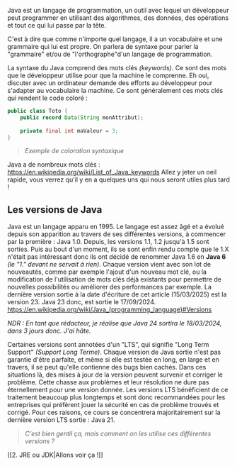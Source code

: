 Java est un langage de programmation, un outil avec lequel un développeur peut programmer en utilisant des algorithmes, des données, des opérations et tout ce qui lui passe par la tête.

C'est à dire que comme n'importe quel langage, il a un vocabulaire et une grammaire qui lui est propre. On parlera de syntaxe pour parler la "grammaire" et/ou de "l'orthographe"d'un langage de programmation.

La syntaxe du Java comprend des mots clés *(keywords)*. Ce sont des mots que le développeur utilise pour que la machine le comprenne. Eh oui, discuter avec un ordinateur demande des efforts au développeur pour s'adapter au vocabulaire la machine.
Ce sont généralement ces mots clés qui rendent le code coloré :

```java 
public class Toto {
	public record Data(String monAttribut);
	
	private final int maValeur = 3;
}
```
> *Exemple de coloration syntaxique*

Java a de nombreux mots clés : https://en.wikipedia.org/wiki/List_of_Java_keywords
Allez y jeter un oeil rapide, vous verrez qu'il y en a quelques uns qui nous seront utiles plus tard !

## Les versions de Java

Java est un langage apparu en 1995. Le langage est assez âgé et a évolué depuis son apparition au travers de ses différentes versions, à commencer par la première : Java 1.0.
Depuis, les versions 1.1, 1.2 jusqu'à 1.5 sont sorties. Puis au bout d'un moment, ils se sont enfin rendu compte que le 1.X n'était pas intéressant donc ils ont décidé de renommer Java 1.6 en **Java 6** *(le "1." devant ne servait à rien)*. 
Chaque version vient avec son lot de nouveautés, comme par exemple l'ajout d'un nouveau mot clé, ou la modification de l'utilisation de mots clés déjà existants pour permettre de nouvelles possibilités ou améliorer des performances par exemple. 
La dernière version sortie à la date d'écriture de cet article (15/03/2025) est la version 23. Java 23 donc, est sortie le 17/09/2024. 
https://en.wikipedia.org/wiki/Java_(programming_language)#Versions

*NDR : En tant que rédacteur, je réalise que Java 24 sortira le 18/03/2024, dans 3 jours donc. J'ai hâte.*

Certaines versions sont annotées d'un "LTS", qui signifie "Long Term Support" *(Support Long Terme)*. Chaque version de Java sortie n'est pas garantie d'être parfaite, et même si elle est testée en long, en large et en travers, il se peut qu'elle contienne des bugs bien cachés. Dans ces situations là, des mises à jour de la version peuvent survenir et corriger le problème. Cette chasse aux problèmes et leur résolution ne dure pas éternellement pour une version donnée. Les versions LTS bénéficient de ce traitement beaucoup plus longtemps et sont donc recommandées pour les entreprises qui préfèrent jouer la sécurité en cas de problème trouvés et corrigé.
Pour ces raisons, ce cours se concentrera majoritairement sur la dernière version LTS sortie : Java 21.

> *C'est bien gentil ça, mais comment on les utilise ces différentes versions ?*

[[2. JRE ou JDK|Allons voir ça !]]